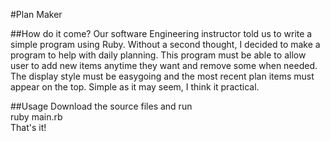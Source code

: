 #Plan Maker

##How do it come?
Our software Engineering instructor told us to write a simple program using Ruby. Without a second thought, I decided to make a program to help with daily planning. This program must be able to allow user to add new items anytime they want and remove some when needed. The display style must be easygoing and the most recent plan items must appear on the top. Simple as it may seem, I think it practical.

##Usage
Download the source files and run  
ruby main.rb  
That's it!
